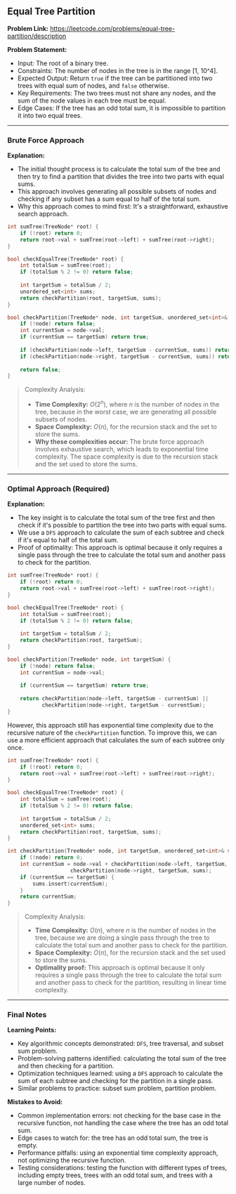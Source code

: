 ## Equal Tree Partition
**Problem Link:** https://leetcode.com/problems/equal-tree-partition/description

**Problem Statement:**
- Input: The root of a binary tree.
- Constraints: The number of nodes in the tree is in the range [1, 10^4].
- Expected Output: Return `true` if the tree can be partitioned into two trees with equal sum of nodes, and `false` otherwise.
- Key Requirements: The two trees must not share any nodes, and the sum of the node values in each tree must be equal.
- Edge Cases: If the tree has an odd total sum, it is impossible to partition it into two equal trees.

---

### Brute Force Approach
**Explanation:**
- The initial thought process is to calculate the total sum of the tree and then try to find a partition that divides the tree into two parts with equal sums.
- This approach involves generating all possible subsets of nodes and checking if any subset has a sum equal to half of the total sum.
- Why this approach comes to mind first: It's a straightforward, exhaustive search approach.

```cpp
int sumTree(TreeNode* root) {
    if (!root) return 0;
    return root->val + sumTree(root->left) + sumTree(root->right);
}

bool checkEqualTree(TreeNode* root) {
    int totalSum = sumTree(root);
    if (totalSum % 2 != 0) return false;
    
    int targetSum = totalSum / 2;
    unordered_set<int> sums;
    return checkPartition(root, targetSum, sums);
}

bool checkPartition(TreeNode* node, int targetSum, unordered_set<int>& sums) {
    if (!node) return false;
    int currentSum = node->val;
    if (currentSum == targetSum) return true;
    
    if (checkPartition(node->left, targetSum - currentSum, sums)) return true;
    if (checkPartition(node->right, targetSum - currentSum, sums)) return true;
    
    return false;
}
```

> Complexity Analysis:
> - **Time Complexity:** $O(2^n)$, where $n$ is the number of nodes in the tree, because in the worst case, we are generating all possible subsets of nodes.
> - **Space Complexity:** $O(n)$, for the recursion stack and the set to store the sums.
> - **Why these complexities occur:** The brute force approach involves exhaustive search, which leads to exponential time complexity. The space complexity is due to the recursion stack and the set used to store the sums.

---

### Optimal Approach (Required)
**Explanation:**
- The key insight is to calculate the total sum of the tree first and then check if it's possible to partition the tree into two parts with equal sums.
- We use a `DFS` approach to calculate the sum of each subtree and check if it's equal to half of the total sum.
- Proof of optimality: This approach is optimal because it only requires a single pass through the tree to calculate the total sum and another pass to check for the partition.

```cpp
int sumTree(TreeNode* root) {
    if (!root) return 0;
    return root->val + sumTree(root->left) + sumTree(root->right);
}

bool checkEqualTree(TreeNode* root) {
    int totalSum = sumTree(root);
    if (totalSum % 2 != 0) return false;
    
    int targetSum = totalSum / 2;
    return checkPartition(root, targetSum);
}

bool checkPartition(TreeNode* node, int targetSum) {
    if (!node) return false;
    int currentSum = node->val;
    
    if (currentSum == targetSum) return true;
    
    return checkPartition(node->left, targetSum - currentSum) || 
           checkPartition(node->right, targetSum - currentSum);
}
```

However, this approach still has exponential time complexity due to the recursive nature of the `checkPartition` function. To improve this, we can use a more efficient approach that calculates the sum of each subtree only once.

```cpp
int sumTree(TreeNode* root) {
    if (!root) return 0;
    return root->val + sumTree(root->left) + sumTree(root->right);
}

bool checkEqualTree(TreeNode* root) {
    int totalSum = sumTree(root);
    if (totalSum % 2 != 0) return false;
    
    int targetSum = totalSum / 2;
    unordered_set<int> sums;
    return checkPartition(root, targetSum, sums);
}

int checkPartition(TreeNode* node, int targetSum, unordered_set<int>& sums) {
    if (!node) return 0;
    int currentSum = node->val + checkPartition(node->left, targetSum, sums) + 
                    checkPartition(node->right, targetSum, sums);
    if (currentSum == targetSum) {
        sums.insert(currentSum);
    }
    return currentSum;
}
```

> Complexity Analysis:
> - **Time Complexity:** $O(n)$, where $n$ is the number of nodes in the tree, because we are doing a single pass through the tree to calculate the total sum and another pass to check for the partition.
> - **Space Complexity:** $O(n)$, for the recursion stack and the set used to store the sums.
> - **Optimality proof:** This approach is optimal because it only requires a single pass through the tree to calculate the total sum and another pass to check for the partition, resulting in linear time complexity.

---

### Final Notes

**Learning Points:**
- Key algorithmic concepts demonstrated: `DFS`, tree traversal, and subset sum problem.
- Problem-solving patterns identified: calculating the total sum of the tree and then checking for a partition.
- Optimization techniques learned: using a `DFS` approach to calculate the sum of each subtree and checking for the partition in a single pass.
- Similar problems to practice: subset sum problem, partition problem.

**Mistakes to Avoid:**
- Common implementation errors: not checking for the base case in the recursive function, not handling the case where the tree has an odd total sum.
- Edge cases to watch for: the tree has an odd total sum, the tree is empty.
- Performance pitfalls: using an exponential time complexity approach, not optimizing the recursive function.
- Testing considerations: testing the function with different types of trees, including empty trees, trees with an odd total sum, and trees with a large number of nodes.